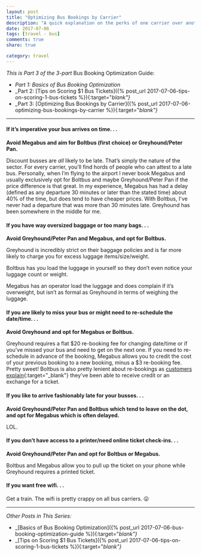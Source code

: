 ```yaml
---
layout: post
title: "Optimizing Bus Bookings by Carrier"
description: "A quick explanation on the perks of one carrier over another"
date: 2017-07-06
tags: [travel - bus]
comments: true
share: true

category: travel
---
```


_This is Part 3 of the 3-part_ Bus Booking Optimization Guide:

* _Part 1: Basics of Bus Booking Optimization_
* _Part 2: [Tips on Scoring $1 Bus Tickets]({% post_url 2017-07-06-tips-on-scoring-1-bus-tickets %}){:target="_blank"}_
* _Part 3: [Optimizing Bus Bookings by Carrier]({% post_url 2017-07-06-optimizing-bus-bookings-by-carrier %}){:target="_blank"}_

-------

#### If it’s imperative your bus arrives on time. . .

__Avoid Megabus and aim for Boltbus (first choice) or Greyhound/Peter Pan.__

Discount busses are _all_ likely to be late. That’s simply the nature of the sector. For every carrier, you’ll find hords of people who can attest to a late bus. Personally, when I’m flying to the airport I never book Megabus and usually exclusively opt for Boltbus and maybe Greyhound/Peter Pan if the price difference is that great. In my experience, Megabus has had a delay (defined as any departure 30 minutes or later than the stated time) about 40% of the time, but does tend to have cheaper prices. With Boltbus, I've never had a departure that was more than 30 minutes late. Greyhound has been somewhere in the middle for me. 

#### If you have way oversized baggage or too many bags. . .

__Avoid Greyhound/Peter Pan and Megabus, and opt for Boltbus.__

Greyhound is incredibly strict on their baggage policies and is far more likely to charge you for excess luggage items/size/weight. 

Boltbus has you load the luggage in yourself so they don’t even notice your luggage count or weight.

Megabus has an operator load the luggage and does complain if it’s overweight, but isn’t as formal as Greyhound in terms of weighing the luggage.  

#### If you are likely to miss your bus or might need to re-schedule the date/time. . . 

__Avoid Greyhound and opt for Megabus or Boltbus.__

Greyhound requires a flat $20 re-booking fee for changing date/time or if you’ve missed your bus and need to get on the next one. If you need to re-schedule in advance of the booking, Megabus allows you to credit the cost of your previous booking to a new booking, minus a $3 re-booking fee. Pretty sweet! Boltbus is also pretty lenient about re-bookings as [customers explain](http://ask.metafilter.com/135905/Boltbus-Refund-Question){:target="_blank"} they’ve been able to receive credit or an exchange for a ticket. 

#### If you like to arrive fashionably late for your busses. . .

__Avoid Greyhound/Peter Pan and Boltbus which tend to leave on the dot, and opt for Megabus which is often delayed.__

LOL.

#### If you don’t have access to a printer/need online ticket check-ins. . .

__Avoid Greyhound/Peter Pan and opt for Boltbus or Megabus.__

Boltbus and Megabus allow you to pull up the ticket on your phone while Greyhound requires a printed ticket.

#### If you want free wifi. . .

Get a train. The wifi is pretty crappy on all bus carriers. 😛

-------
_Other Posts in This Series:_
* _[Basics of Bus Booking Optimization]({% post_url 2017-07-06-bus-booking-optimization-guide %}){:target="_blank"}_
* _[Tips on Scoring $1 Bus Tickets]({% post_url 2017-07-06-tips-on-scoring-1-bus-tickets %}){:target="_blank"}_
